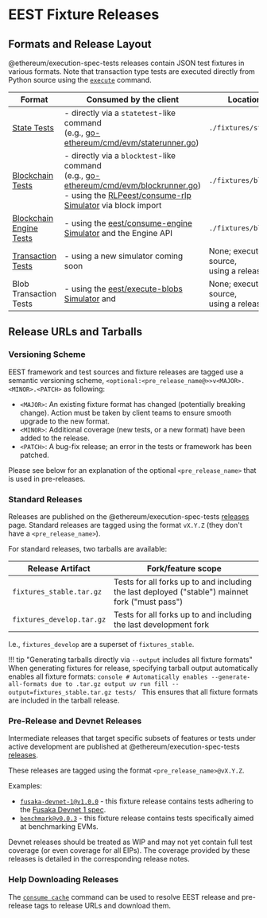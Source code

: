 # EEST Fixture Releases

## Formats and Release Layout

@ethereum/execution-spec-tests releases contain JSON test fixtures in various formats. Note that transaction type tests are executed directly from Python source using the [`execute`](./execute/index.md) command.

| Format                                                               | Consumed by the client                                                                                                                                                                                                                                                                    | Location in `.tar.gz` release                                       |
| -------------------------------------------------------------------- | ----------------------------------------------------------------------------------------------------------------------------------------------------------------------------------------------------------------------------------------------------------------------------------------- | ------------------------------------------------------------------- |
| [State Tests](./test_formats/state_test.md)                         | - directly via a `statetest`-like command<br/> (e.g., [go-ethereum/cmd/evm/staterunner.go](https://github.com/ethereum/go-ethereum/blob/4bb097b7ffc32256791e55ff16ca50ef83c4609b/cmd/evm/staterunner.go))                                                                                 | `./fixtures/state_tests/`                                           |
| [Blockchain Tests](./test_formats/blockchain_test.md)               | - directly via a `blocktest`-like command<br/> (e.g., [go-ethereum/cmd/evm/blockrunner.go](https://github.com/ethereum/go-ethereum/blob/4bb097b7ffc32256791e55ff16ca50ef83c4609b/cmd/evm/blockrunner.go))</br>- using the [RLPeest/consume-rlp Simulator](./running.md#rlp) via block import | `./fixtures/blockchain_tests/`                                      |
| [Blockchain Engine Tests](./test_formats/blockchain_test_engine.md) | - using the [eest/consume-engine Simulator](./running.md#engine) and the Engine API                                                                                                                                                                                                          | `./fixtures/blockchain_tests_engine/`                               |
| [Transaction Tests](./test_formats/transaction_test.md)             | - using a new simulator coming soon                                                                                                                                                                                                                                                       | None; executed directly from Python source,</br>using a release tag |
| Blob Transaction Tests                                               | - using the [eest/execute-blobs Simulator](./execute/hive.md#the-eestexecute-blobs-simulator) and                                                                                                                                                                                                                         | None; executed directly from Python source,</br>using a release tag |

## Release URLs and Tarballs

### Versioning Scheme

EEST framework and test sources and fixture releases are tagged use a semantic versioning scheme, `<optional:<pre_release_name@>>v<MAJOR>.<MINOR>.<PATCH>` as following:

- `<MAJOR>`: An existing fixture format has changed (potentially breaking change). Action must be taken by client teams to ensure smooth upgrade to the new format.
- `<MINOR>`: Additional coverage (new tests, or a new format) have been added to the release.
- `<PATCH>`: A bug-fix release; an error in the tests or framework has been patched.

Please see below for an explanation of the optional `<pre_release_name>` that is used in pre-releases.

### Standard Releases

Releases are published on the @ethereum/execution-spec-tests [releases](https://github.com/ethereum/execution-spec-tests/releases) page. Standard releases are tagged using the format `vX.Y.Z` (they don't have a `<pre_release_name>`).

For standard releases, two tarballs are available:

| Release Artifact          | Fork/feature scope                                                      |
| ------------------------- | ----------------------------------------------------------------------- |
| `fixtures_stable.tar.gz`  | Tests for all forks up to and including the last deployed ("stable") mainnet fork ("must pass") |
| `fixtures_develop.tar.gz` | Tests for all forks up to and including the last development fork                               |

I.e., `fixtures_develop` are a superset of `fixtures_stable`.

!!! tip "Generating tarballs directly via `--output` includes all fixture formats"
    When generating fixtures for release, specifying tarball output automatically enables all fixture formats:
    ```console
    # Automatically enables --generate-all-formats due to .tar.gz output
    uv run fill --output=fixtures_stable.tar.gz tests/
    ```
    This ensures that all fixture formats are included in the tarball release.

### Pre-Release and Devnet Releases

Intermediate releases that target specific subsets of features or tests under active development are published at @ethereum/execution-spec-tests [releases](https://github.com/ethereum/execution-spec-tests/releases).

These releases are tagged using the format `<pre_release_name>@vX.Y.Z`.

Examples:

- [`fusaka-devnet-1@v1.0.0`](https://github.com/ethereum/execution-spec-tests/releases/tag/fusaka-devnet-1%40v1.0.0) - this fixture release contains tests adhering to the [Fusaka Devnet 1 spec](https://notes.ethereum.org/@ethpandaops/fusaka-devnet-1).
- [`benchmark@v0.0.3`](https://github.com/ethereum/execution-spec-tests/releases/tag/benchmark%40v0.0.3) - this fixture release contains tests specifically aimed at benchmarking EVMs.

Devnet releases should be treated as WIP and may not yet contain full test coverage (or even coverage for all EIPs). The coverage provided by these releases is detailed in the corresponding release notes.

### Help Downloading Releases

The [`consume cache`](./consume/cache.md) command can be used to resolve EEST release and pre-release tags to release URLs and download them.

